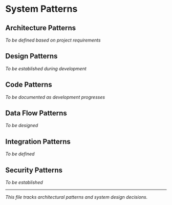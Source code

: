 # System Patterns

## Architecture Patterns
*To be defined based on project requirements*

## Design Patterns
*To be established during development*

## Code Patterns
*To be documented as development progresses*

## Data Flow Patterns
*To be designed*

## Integration Patterns
*To be defined*

## Security Patterns
*To be established*

---
*This file tracks architectural patterns and system design decisions.* 